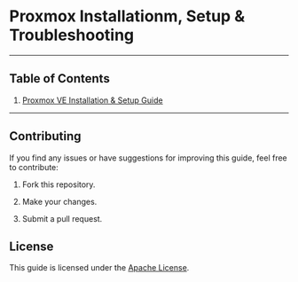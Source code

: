 # Proxmox Installationm, Setup & Troubleshooting 

---

## Table of Contents
1. [Proxmox VE Installation & Setup Guide](https://github.com/mahradbt/Proxmox-Troubleshooting-Guide/blob/main/proxmox-install-setup.md)


---

## Contributing
If you find any issues or have suggestions for improving this guide, feel free to contribute:

1. Fork this repository.

2. Make your changes.

3. Submit a pull request.

## License
This guide is licensed under the [Apache License](https://github.com/mahradbt/Proxmox-Troubleshooting-Guide/blob/main/LICENSE).